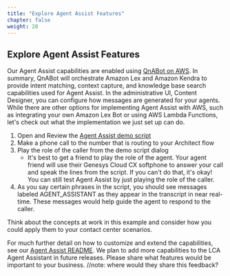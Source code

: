 ```yaml
---
title: "Explore Agent Assist Features"
chapter: false
weight: 20
---
```


## Explore Agent Assist Features
Our Agent Assist capabilities are enabled using [QnABot on AWS](https://aws.amazon.com/solutions/implementations/qnabot-on-aws/). In summary, QnABot will orchestrate Amazon Lex and Amazon Kendra to provide intent matching, context capture, and knowledge base search capabilities used for Agent Assist. In the administrative UI, Content Designer, you can configure how messages are generated for your agents. While there are other options for implementing Agent Assist with AWS, such as integrating your own Amazon Lex Bot or using AWS Lambda Functions, let's check out what the implementation we just set up can do. 

1. Open and Review the [Agent Assist demo script](https://github.com/aws-samples/amazon-transcribe-live-call-analytics/blob/main/lca-agentassist-setup-stack/agent-assist-demo-script.md)
2. Make a phone call to the number that is routing to your Architect flow
3. Play the role of the caller from the demo script dialog
    - It's best to get a friend to play the role of the agent. Your agent friend will use their Genesys Cloud CX softphone to answer your call and speak the lines from the script. If you can't do that, it's okay! You can still test Agent Assist by just playing the role of the caller. 
4. As you say certain phrases in the script, you should see messages labeled AGENT_ASSISTANT as they appear in the transcript in near real-time. These messages would help guide the agent to respond to the caller. 

Think about the concepts at work in this example and consider how you could apply them to your contact center scenarios.

For much further detail on how to customize and extend the capabilities, see our [Agent Assist README](https://github.com/aws-samples/amazon-transcribe-live-call-analytics/blob/main/lca-agentassist-setup-stack/README.md). We plan to add more capabilities to the LCA Agent Assistant in future releases. Please share what features would be important to your business. //note: where would they share this feedback?